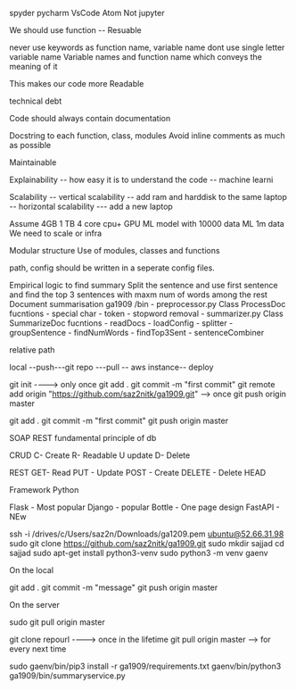spyder
pycharm
VsCode
Atom
Not jupyter 

We should use function
-- Resuable

never use keywords as function name, variable name
dont use single letter variable name
Variable names and function name which conveys the meaning of it

This makes our code more Readable

technical debt

Code should always contain documentation

Docstring to each function, class, modules
Avoid inline comments as much as possible

Maintainable

Explainability
 -- how easy it is to understand the code
 -- machine learni
 
Scalability
-- vertical scalability -- add ram and harddisk to the same laptop
-- horizontal scalability --- add a new laptop

Assume 4GB 1 TB 4 core cpu+ GPU
ML model with 10000 data
ML 1m data
We need to scale or infra

Modular structure
Use of modules, classes and functions

path, config should be written in a seperate config files.

Empirical logic to find summary 
Split the sentence and use first sentence and find the top 3 sentences with maxm num of words among the rest
Document summarisation
ga1909
	/bin
	- preprocessor.py
		Class ProcessDoc
			fucntions
			- special char
			- token
			- stopword removal
	- summarizer.py
		Class SummarizeDoc
			fucntions
			- readDocs
			- loadConfig
			- splitter
			- groupSentence
			- findNumWords
			- findTop3Sent
			- sentenceCombiner
			
			
relative path

local --push---git repo ---pull -- aws instance-- deploy

git init ----> only once
git add .
git commit -m "first commit"
git remote add origin "https://github.com/saz2nitk/ga1909.git" --> once
git push origin master

git add .
git commit -m "first commit"
git push origin master


SOAP 
REST
fundamental principle of db

CRUD
C- Create
R- Readable
U update
D- Delete


REST
GET- Read
PUT - Update
POST - Create
DELETE - Delete
HEAD

Framework
Python 

Flask - Most popular
Django - popular
Bottle - One page design
FastAPI - NEw

ssh -i /drives/c/Users/saz2n/Downloads/ga1209.pem ubuntu@52.66.31.98
sudo git clone https://github.com/saz2nitk/ga1909.git
sudo mkdir sajjad
cd sajjad
sudo apt-get install python3-venv
sudo python3 -m venv gaenv

On the local

git add .
git commit -m "message"
git push origin master

On the server

sudo git pull origin master

git clone repourl ----> once in the lifetime 
git pull origin master --> for every next time

sudo gaenv/bin/pip3 install -r ga1909/requirements.txt
gaenv/bin/python3 ga1909/bin/summaryservice.py












 
 
 
 
 
 
 
 
 
 
 
 
 
 
 
 
 